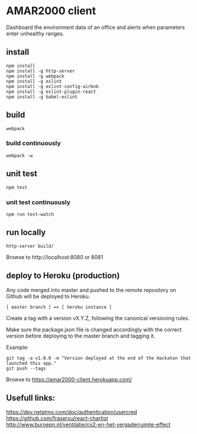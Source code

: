 # AMAR2000 client

Dashboard the environment data of an office and alerts when parameters enter unhealthy ranges.

## install

```
npm install
npm install -g http-server
npm install -g webpack
npm install -g eslint
npm install -g eslint-config-airbnb
npm install -g eslint-plugin-react
npm install -g babel-eslint
```

## build

```
webpack
```

### build continuously

```
webpack -w
```

## unit test

```
npm test
```

### unit test continuously

```
npm run test-watch
```

## run locally

```
http-server build/
```

Browse to http://localhost:8080 or 8081

## deploy to Heroku (production)

Any code merged into master and pushed to the remote repository on Github 
will be deployed to Heroku.

```
[ master branch ] => [ heroku instance ]
```

Create a tag with a version vX.Y.Z, following the canonical versioning rules.

Make sure the package.json file is changed accordingly with the correct version before deploying to the master branch and tagging it.

Example:

```
git tag -a v1.0.0 -m "Version deployed at the end of the Hackaton that launched this app."
git push --tags
```

Browse to https://amar2000-client.herokuapp.com/

## Usefull links:
https://dev.netatmo.com/doc/authentication/usercred
https://github.com/fraserxu/react-chartist
http://www.buroepn.nl/ventilatie/co2-en-het-vergaderruimte-effect
